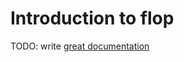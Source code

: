 # Introduction to flop

TODO: write [great documentation](http://jacobian.org/writing/what-to-write/)
